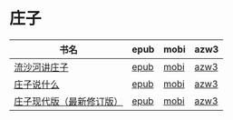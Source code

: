 # 庄子

| 书名 | epub | mobi | azw3 |
| --- | --- | --- | --- |
| [流沙河讲庄子](http://ct.dalanmei.com/f/31084289-577384110-3a4748) | [epub](http://ct.dalanmei.com/f/31084289-577384110-3a4748) | [mobi](http://ct.dalanmei.com/f/31084289-577383343-746753) | [azw3](http://ct.dalanmei.com/f/31084289-577385708-a2c6c9) |
| [庄子说什么](http://ct.dalanmei.com/f/31084289-570357872-634da8) | [epub](http://ct.dalanmei.com/f/31084289-570357872-634da8) | [mobi](http://ct.dalanmei.com/f/31084289-570152981-cccc88) | [azw3](http://ct.dalanmei.com/f/31084289-571406167-ceb1c0) |
| [庄子现代版（最新修订版）](http://ct.dalanmei.com/f/31084289-572116151-33e003) | [epub](http://ct.dalanmei.com/f/31084289-572116151-33e003) | [mobi](http://ct.dalanmei.com/f/31084289-571676673-eedfc7) | [azw3](http://ct.dalanmei.com/f/31084289-572158016-ef22ec) |
